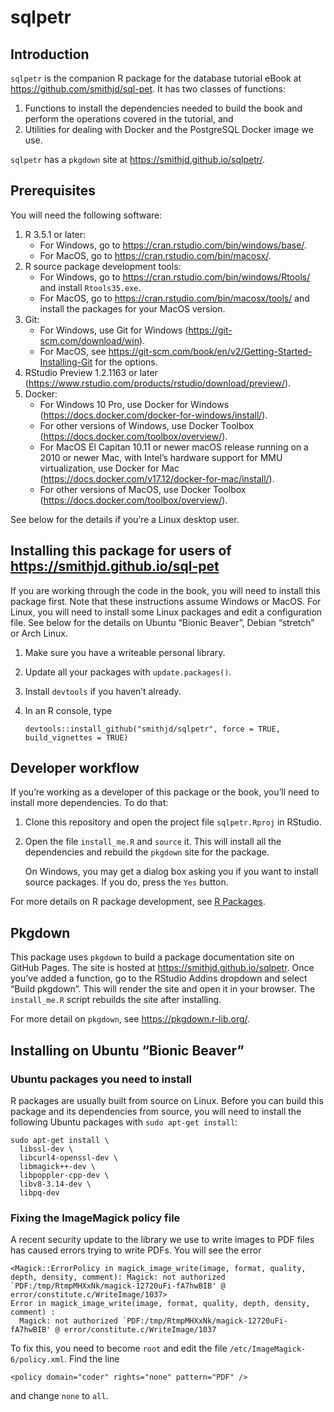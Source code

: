 sqlpetr
================

## Introduction

`sqlpetr` is the companion R package for the database tutorial eBook at
<https://github.com/smithjd/sql-pet>. It has two classes of functions:

1.  Functions to install the dependencies needed to build the book and
    perform the operations covered in the tutorial, and
2.  Utilities for dealing with Docker and the PostgreSQL Docker image we
    use.

`sqlpetr` has a `pkgdown` site at <https://smithjd.github.io/sqlpetr/>.

## Prerequisites

You will need the following software:

1.  R 3.5.1 or later:
      - For Windows, go to <https://cran.rstudio.com/bin/windows/base/>.
      - For MacOS, go to <https://cran.rstudio.com/bin/macosx/>.
2.  R source package development tools:
      - For Windows, go to
        <https://cran.rstudio.com/bin/windows/Rtools/> and install
        `Rtools35.exe`.
      - For MacOS, go to <https://cran.rstudio.com/bin/macosx/tools/>
        and install the packages for your MacOS version.
3.  Git:
      - For Windows, use Git for Windows
        (<https://git-scm.com/download/win>).
      - For MacOS, see
        <https://git-scm.com/book/en/v2/Getting-Started-Installing-Git>
        for the options.
4.  RStudio Preview 1.2.1163 or later
    (<https://www.rstudio.com/products/rstudio/download/preview/>).
5.  Docker:
      - For Windows 10 Pro, use Docker for Windows
        (<https://docs.docker.com/docker-for-windows/install/>).
      - For other versions of Windows, use Docker Toolbox
        (<https://docs.docker.com/toolbox/overview/>).
      - For MacOS El Capitan 10.11 or newer macOS release running on a
        2010 or newer Mac, with Intel’s hardware support for MMU
        virtualization, use Docker for Mac
        (<https://docs.docker.com/v17.12/docker-for-mac/install/>).
      - For other versions of MacOS, use Docker Toolbox
        (<https://docs.docker.com/toolbox/overview/>).

See below for the details if you’re a Linux desktop
user.

## Installing this package for users of <https://smithjd.github.io/sql-pet>

If you are working through the code in the book, you will need to
install this package first. Note that these instructions assume Windows
or MacOS. For Linux, you will need to install some Linux packages and
edit a configuration file. See below for the details on Ubuntu “Bionic
Beaver”, Debian “stretch” or Arch Linux.

1.  Make sure you have a writeable personal library.

2.  Update all your packages with `update.packages()`.

3.  Install `devtools` if you haven’t already.

4.  In an R console,
        type
    
        devtools::install_github("smithjd/sqlpetr", force = TRUE, build_vignettes = TRUE)

## Developer workflow

If you’re working as a developer of this package or the book, you’ll
need to install more dependencies. To do that:

1.  Clone this repository and open the project file `sqlpetr.Rproj` in
    RStudio.

2.  Open the file `install_me.R` and `source` it. This will install all
    the dependencies and rebuild the `pkgdown` site for the package.
    
    On Windows, you may get a dialog box asking you if you want to
    install source packages. If you do, press the `Yes` button.

For more details on R package development, see [R
Packages](http://r-pkgs.had.co.nz/).

## Pkgdown

This package uses `pkgdown` to build a package documentation site on
GitHub Pages. The site is hosted at <https://smithjd.github.io/sqlpetr>.
Once you’ve added a function, go to the RStudio Addins dropdown and
select “Build pkgdown”. This will render the site and open it in your
browser. The `install_me.R` script rebuilds the site after installing.

For more detail on `pkgdown`, see <https://pkgdown.r-lib.org/>.

## Installing on Ubuntu “Bionic Beaver”

### Ubuntu packages you need to install

R packages are usually built from source on Linux. Before you can build
this package and its dependencies from source, you will need to install
the following Ubuntu packages with `sudo apt-get install`:

    sudo apt-get install \
      libssl-dev \
      libcurl4-openssl-dev \
      libmagick++-dev \
      libpoppler-cpp-dev \
      libv8-3.14-dev \
      libpq-dev

### Fixing the ImageMagick policy file

A recent security update to the library we use to write images to PDF
files has caused errors trying to write PDFs. You will see the
    error

    <Magick::ErrorPolicy in magick_image_write(image, format, quality, depth, density, comment): Magick: not authorized `PDF:/tmp/RtmpMHXxNk/magick-12720uFi-fA7hwBIB' @ error/constitute.c/WriteImage/1037>
    Error in magick_image_write(image, format, quality, depth, density, comment) : 
      Magick: not authorized `PDF:/tmp/RtmpMHXxNk/magick-12720uFi-fA7hwBIB' @ error/constitute.c/WriteImage/1037

To fix this, you need to become `root` and edit the file
`/etc/ImageMagick-6/policy.xml`. Find the line

    <policy domain="coder" rights="none" pattern="PDF" />

and change `none` to `all`.

